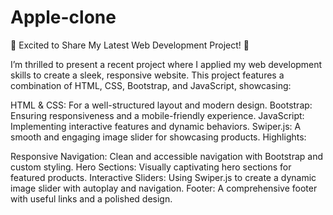 # Apple-clone
🚀 Excited to Share My Latest Web Development Project! 🚀

I’m thrilled to present a recent project where I applied my web development skills to create a sleek, responsive website. This project features a combination of HTML, CSS, Bootstrap, and JavaScript, showcasing:

HTML & CSS: For a well-structured layout and modern design.
Bootstrap: Ensuring responsiveness and a mobile-friendly experience.
JavaScript: Implementing interactive features and dynamic behaviors.
Swiper.js: A smooth and engaging image slider for showcasing products.
Highlights:

Responsive Navigation: Clean and accessible navigation with Bootstrap and custom styling.
Hero Sections: Visually captivating hero sections for featured products.
Interactive Sliders: Using Swiper.js to create a dynamic image slider with autoplay and navigation.
Footer: A comprehensive footer with useful links and a polished design.
